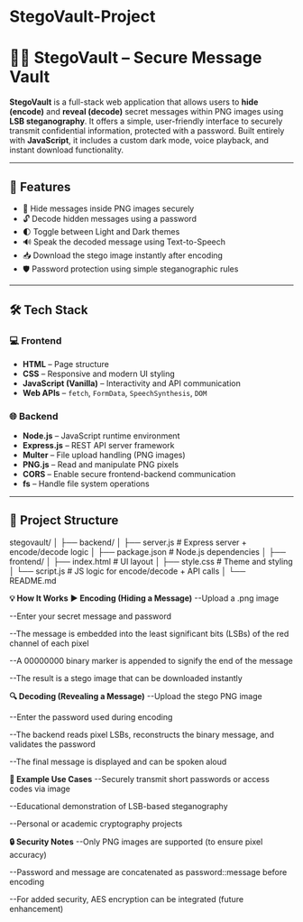 # StegoVault-Project
# 🕵️‍♂️ StegoVault – Secure Message Vault

**StegoVault** is a full-stack web application that allows users to **hide (encode)** and **reveal (decode)** secret messages within PNG images using **LSB steganography**. It offers a simple, user-friendly interface to securely transmit confidential information, protected with a password. Built entirely with **JavaScript**, it includes a custom dark mode, voice playback, and instant download functionality.

---

## 🚀 Features

- 🔐 Hide messages inside PNG images securely
- 🔓 Decode hidden messages using a password
- 🌓 Toggle between Light and Dark themes
- 🔊 Speak the decoded message using Text-to-Speech
- 📥 Download the stego image instantly after encoding
- 🛡️ Password protection using simple steganographic rules

---

## 🛠️ Tech Stack

### 💻 Frontend
- **HTML** – Page structure
- **CSS** – Responsive and modern UI styling
- **JavaScript (Vanilla)** – Interactivity and API communication
- **Web APIs** – `fetch`, `FormData`, `SpeechSynthesis`, `DOM`

### 🌐 Backend
- **Node.js** – JavaScript runtime environment
- **Express.js** – REST API server framework
- **Multer** – File upload handling (PNG images)
- **PNG.js** – Read and manipulate PNG pixels
- **CORS** – Enable secure frontend-backend communication
- **fs** – Handle file system operations

---

## 📁 Project Structure

stegovault/
│
├── backend/
│ ├── server.js # Express server + encode/decode logic
│ ├── package.json # Node.js dependencies
│
├── frontend/
│ ├── index.html # UI layout
│ ├── style.css # Theme and styling
│ └── script.js # JS logic for encode/decode + API calls
│
└── README.md

**💡 How It Works**
**▶️ Encoding (Hiding a Message)**
--Upload a .png image

--Enter your secret message and password

--The message is embedded into the least significant bits (LSBs) of the red channel of each pixel

--A 00000000 binary marker is appended to signify the end of the message

--The result is a stego image that can be downloaded instantly

**🔍 Decoding (Revealing a Message)**
--Upload the stego PNG image

--Enter the password used during encoding

--The backend reads pixel LSBs, reconstructs the binary message, and validates the password

--The final message is displayed and can be spoken aloud

**🧪 Example Use Cases**
--Securely transmit short passwords or access codes via image

--Educational demonstration of LSB-based steganography

--Personal or academic cryptography projects

**🔒 Security Notes**
--Only PNG images are supported (to ensure pixel accuracy)

--Password and message are concatenated as password::message before encoding

--For added security, AES encryption can be integrated (future enhancement)







